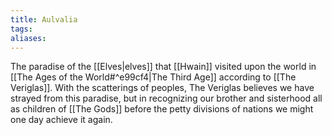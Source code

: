 ```yaml
---
title: Aulvalia
tags: 
aliases:
---
```

The paradise of the [[Elves|elves]] that [[Hwain]] visited upon the world in [[The Ages of the World#^e99cf4|The Third Age]] according to [[The Veriglas]]. With the scatterings of peoples, The Veriglas believes we have strayed from this paradise, but in recognizing our brother and sisterhood all as children of [[The Gods]] before the petty divisions of nations we might one day achieve it again.